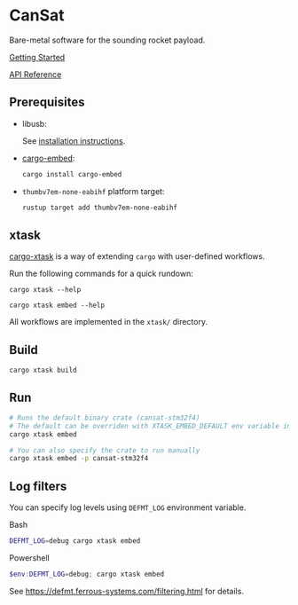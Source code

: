 # CanSat
Bare-metal software for the sounding rocket payload.

[Getting Started](https://grupacosmo.github.io/cansat/getting-started/index.html)

[API Reference](https://grupacosmo.github.io/cansat/api/cansat_stm32f4/index.html)

## Prerequisites
* libusb:

    See [installation instructions](https://github.com/probe-rs/probe-rs/tree/master/cargo-embed#prerequisites).

* [cargo-embed](https://github.com/probe-rs/cargo-embed):

    ```bash
    cargo install cargo-embed
    ```

* `thumbv7em-none-eabihf` platform target:

    ```bash
    rustup target add thumbv7em-none-eabihf
    ```

## xtask
[cargo-xtask](https://github.com/matklad/cargo-xtask) is a way of extending `cargo` with user-defined workflows.

Run the following commands for a quick rundown:
```
cargo xtask --help

cargo xtask embed --help
```

All workflows are implemented in the `xtask/` directory.

## Build
```
cargo xtask build
```

## Run
```bash
# Runs the default binary crate (cansat-stm32f4)
# The default can be overriden with XTASK_EMBED_DEFAULT env variable in .cargo/config.toml
cargo xtask embed

# You can also specify the crate to run manually
cargo xtask embed -p cansat-stm32f4
```

## Log filters
You can specify log levels using `DEFMT_LOG` environment variable.

Bash
```bash
DEFMT_LOG=debug cargo xtask embed
```

Powershell
```powershell
$env:DEFMT_LOG=debug; cargo xtask embed
```
See https://defmt.ferrous-systems.com/filtering.html for details.
